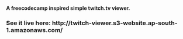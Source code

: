 <h4> A freecodecamp inspired simple twitch.tv viewer.</h4>

<h3>See it live here: http://twitch-viewer.s3-website.ap-south-1.amazonaws.com/</h3>
